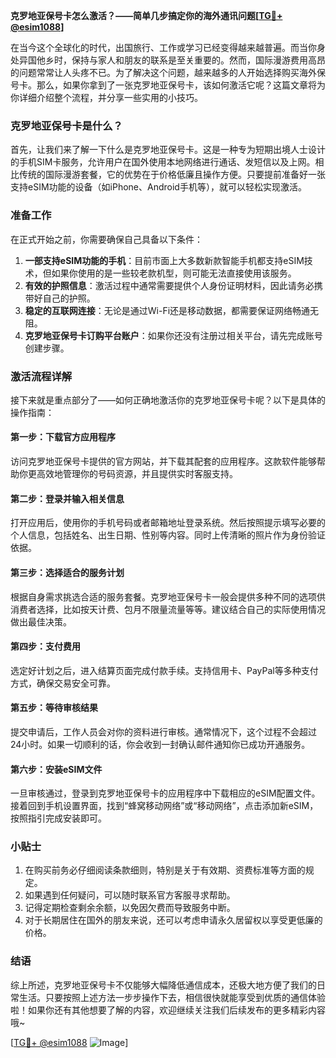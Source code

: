 **克罗地亚保号卡怎么激活？——简单几步搞定你的海外通讯问题[[TG💪+ @esim1088](https://t.me/s/esim1088)]**

在当今这个全球化的时代，出国旅行、工作或学习已经变得越来越普遍。而当你身处异国他乡时，保持与家人和朋友的联系是至关重要的。然而，国际漫游费用高昂的问题常常让人头疼不已。为了解决这个问题，越来越多的人开始选择购买海外保号卡。那么，如果你拿到了一张克罗地亚保号卡，该如何激活它呢？这篇文章将为你详细介绍整个流程，并分享一些实用的小技巧。

### 克罗地亚保号卡是什么？

首先，让我们来了解一下什么是克罗地亚保号卡。这是一种专为短期出境人士设计的手机SIM卡服务，允许用户在国外使用本地网络进行通话、发短信以及上网。相比传统的国际漫游套餐，它的优势在于价格低廉且操作方便。只要提前准备好一张支持eSIM功能的设备（如iPhone、Android手机等），就可以轻松实现激活。

### 准备工作

在正式开始之前，你需要确保自己具备以下条件：

1. **一部支持eSIM功能的手机**：目前市面上大多数新款智能手机都支持eSIM技术，但如果你使用的是一些较老款机型，则可能无法直接使用该服务。
2. **有效的护照信息**：激活过程中通常需要提供个人身份证明材料，因此请务必携带好自己的护照。
3. **稳定的互联网连接**：无论是通过Wi-Fi还是移动数据，都需要保证网络畅通无阻。
4. **克罗地亚保号卡订购平台账户**：如果你还没有注册过相关平台，请先完成账号创建步骤。

### 激活流程详解

接下来就是重点部分了——如何正确地激活你的克罗地亚保号卡呢？以下是具体的操作指南：

#### 第一步：下载官方应用程序
访问克罗地亚保号卡提供的官方网站，并下载其配套的应用程序。这款软件能够帮助你更高效地管理你的号码资源，并且提供实时客服支持。

#### 第二步：登录并输入相关信息
打开应用后，使用你的手机号码或者邮箱地址登录系统。然后按照提示填写必要的个人信息，包括姓名、出生日期、性别等内容。同时上传清晰的照片作为身份验证依据。

#### 第三步：选择适合的服务计划
根据自身需求挑选合适的服务套餐。克罗地亚保号卡一般会提供多种不同的选项供消费者选择，比如按天计费、包月不限量流量等等。建议结合自己的实际使用情况做出最佳决策。

#### 第四步：支付费用
选定好计划之后，进入结算页面完成付款手续。支持信用卡、PayPal等多种支付方式，确保交易安全可靠。

#### 第五步：等待审核结果
提交申请后，工作人员会对你的资料进行审核。通常情况下，这个过程不会超过24小时。如果一切顺利的话，你会收到一封确认邮件通知你已成功开通服务。

#### 第六步：安装eSIM文件
一旦审核通过，登录到克罗地亚保号卡的应用程序中下载相应的eSIM配置文件。接着回到手机设置界面，找到“蜂窝移动网络”或“移动网络”，点击添加新eSIM，按照指引完成安装即可。

### 小贴士

1. 在购买前务必仔细阅读条款细则，特别是关于有效期、资费标准等方面的规定。
2. 如果遇到任何疑问，可以随时联系官方客服寻求帮助。
3. 记得定期检查剩余余额，以免因欠费而导致服务中断。
4. 对于长期居住在国外的朋友来说，还可以考虑申请永久居留权以享受更低廉的价格。

### 结语

综上所述，克罗地亚保号卡不仅能够大幅降低通信成本，还极大地方便了我们的日常生活。只要按照上述方法一步步操作下去，相信很快就能享受到优质的通信体验啦！如果你还有其他想要了解的内容，欢迎继续关注我们后续发布的更多精彩内容哦~

[[TG💪+ @esim1088](https://t.me/s/esim1088) ![Image](https://i.postimg.cc/4NQfJmqS/Snipaste-2025-05-13-00-14-12.png)]
